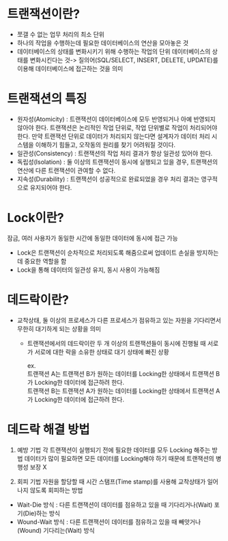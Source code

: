 # 트랜잭션이란?
- 쪼갤 수 없는 업무 처리의 최소 단위
- 하나의 작업을 수행하는데 필요한 데이터베이스의 연산을 모아놓은 것
- 데이터베이스의 상태를 변화시키기 위해 수행하는 작업의 단위
데이터베이스의 상태를 변화시킨다는 것-> 질의어(SQL/SELECT, INSERT, DELETE, UPDATE)를 이용해 데이터베이스에 접근하는 것을 의미


# 트랜잭션의 특징
- 원자성(Atomicity) : 트랜잭션이 데이터베이스에 모두 반영되거나 아예 반영되지 않아야 한다. 트랜잭션은 논리적인 작업 단위로, 작업 단위별로 작업이 처리되어야 한다. 만약 트랜잭션 단위로 데이터가 처리되지 않는다면 설계자가 데이터 처리 시스템을 이해하기 힘들고, 오작동의 원리를 찾기 어려워질 것이다.
- 일관성(Consistency) : 트랜잭션의 작업 처리 결과가 항상 일관성 있어야 한다.
- 독립성(Isolation) : 둘 이상의 트랜잭션이 동시에 실행되고 있을 경우, 트랜잭션의 연산에 다른 트랜잭션이 관여할 수 없다.
- 지속성(Durability) : 트랜잭션이 성공적으로 완료되었을 경우 처리 결과는 영구적으로 유지되어야 한다.


# Lock이란?
잠금, 여러 사용자가 동일한 시간에 동일한 데이터에 동시에 접근 가능
- Lock은 트랜잭션이 순차적으로 처리되도록 해줌으로써 업데이트 손실을 방지하는데 중요한 역할을 함
- Lock을 통해 데이터의 일관성 유지, 동시 사용이 가능해짐


# 데드락이란?
- 교착상태, 둘 이상의 프로세스가 다른 프로세스가 점유하고 있는 자원을 기다리면서 무한히 대기하게 되는 상황을 의미
    - 트랜잭션에서의 데드락이란 두 개 이상의 트랜잭션들이 동시에 진행될 때 서로가 서로에 대한 락을 소유한 상태로 대기 상태에 빠진 상황<br />
        
        ex. 
        <br>트랜잭션 A는 트랜잭션 B가 원하는 데이터를 Locking한 상태에서 트랜잭션 B가 Locking한 데이터에 접근하려 한다.<br/>
        트랜잭션 B는 트랜잭션 A가 원하는 데이터를 Locking한 상태에서 트랜잭션 A가 Locking한 데이터에 접근하려 한다.

# 데드락 해결 방법
1) 예방 기법
각 트랜잭션이 실행되기 전에 필요한 데이터를 모두 Locking 해주는 방법
데이터가 많이 필요하면 모든 데이터를 Locking해야 하기 때문에 트랜잭션의 병행성 보장 X

2) 회피 기법
자원을 할당할 때 시간 스탬프(Time stamp)를 사용해 교착상태가 일어나지 않도록 회피하는 방법
- Wait-Die 방식 : 다른 트랜잭션이 데이터를 점유하고 있을 때 기다리거나(Wait) 포기(Die)하는 방식
- Wound-Wait 방식 : 다른 트랜잭션이 데이터를 점유하고 있을 때 빼앗거나(Wound) 기다리는(Wait) 방식